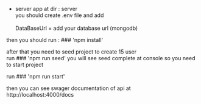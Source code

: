 - server app at dir : server <br/>
you should create .env file and add <br/>  
DataBaseUrl = add your database url (mongodb)

then you should run : ### 'npm install' <br/>

after that you need to seed project to create 15 user<br/>
 run ### 'npm run seed'
you will see seed complete at console so you need to start project<br/>

run ### 'npm run start'<br/>

then you can see swager documentation of api at http://localhost:4000/docs
